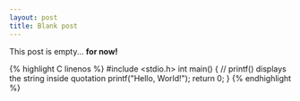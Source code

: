```yaml
---
layout: post
title: Blank post
---
```


This post is empty... **for now!**

{% highlight C linenos %}
#include <stdio.h>
int main() {
   // printf() displays the string inside quotation
   printf("Hello, World!");
   return 0;
}
{% endhighlight %}